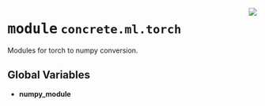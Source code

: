 <!-- markdownlint-disable -->

<a href="https://github.com/zama-ai/concrete-ml/tree/release/0.6.x/src/concrete/ml/torch/__init__.py#L0"><img align="right" style="float:right;" src="https://img.shields.io/badge/-source-cccccc?style=flat-square"></a>

# <kbd>module</kbd> `concrete.ml.torch`

Modules for torch to numpy conversion.

## **Global Variables**

- **numpy_module**
